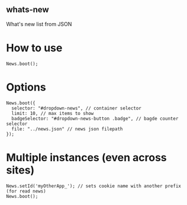 whats-new
---------
What's new list from JSON

# How to use
```
News.boot();
```

# Options
```
News.boot({
  selector: "#dropdown-news", // container selector
  limit: 10, // max items to show
  badgeSelector: "#dropdown-news-button .badge", // bagde counter selector
  file: "../news.json" // news json filepath
});
```

# Multiple instances (even across sites)
```
News.setId('myOtherApp_'); // sets cookie name with another prefix (for read news)
News.boot();
```
